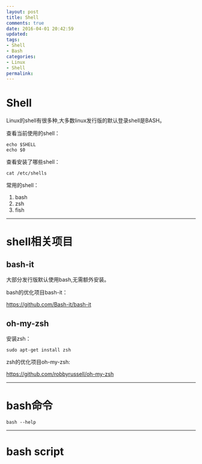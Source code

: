 ```yaml
---
layout: post
title: Shell
comments: true
date: 2016-04-01 20:42:59
updated:
tags:
- Shell
- Bash
categories:
- Linux
- Shell
permalink:
---
```


# Shell

Linux的shell有很多种,大多数linux发行版的默认登录shell是BASH。

查看当前使用的shell：

    echo $SHELL
    echo $0

查看安装了哪些shell：

    cat /etc/shells

常用的shell：
1. bash
2. zsh
3. fish

***

# shell相关项目

## bash-it

大部分发行版默认使用bash,无需额外安装。

bash的优化项目bash-it：

<https://github.com/Bash-it/bash-it>

## oh-my-zsh

安装zsh：

    sudo apt-get install zsh

zsh的优化项目oh-my-zsh:

<https://github.com/robbyrussell/oh-my-zsh>

***

# bash命令

    bash --help

***

# bash script

